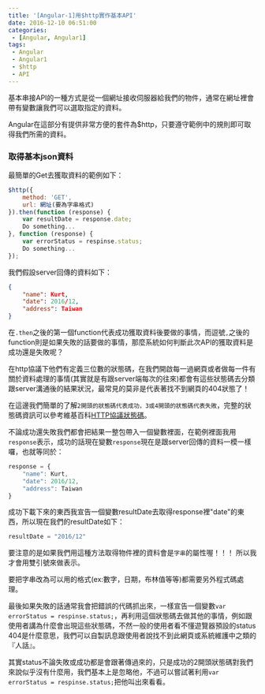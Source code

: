 ```yaml
---
title: '[Angular-1]用$http實作基本API'
date: 2016-12-10 06:51:00
categories:
 - [Angular, Angular1]
tags:
 - Angular
 - Angular1
 - $http
 - API
---
```

基本串接API的一種方式是從一個網址接收伺服器給我們的物件，通常在網址裡會帶有變數讓我們可以選取指定的資料。

Angular在這部分有提供非常方便的套件為$http，只要遵守範例中的規則即可取得我們所需的資料。

### 取得基本json資料
最簡單的Get去獲取資料的範例如下：
``` javascript app.js
$http({
	method: 'GET',
	url: 網址(要為字串格式)
}).then(function (response) {
	var resultDate = response.date;
	Do something...
}, function (response) {
	var errorStatus = respinse.status;
	Do something...
});
```
我們假設server回傳的資料如下：
``` json
{
	"name": Kurt,
	"date": 2016/12,
	"address": Taiwan
}
```

在`.then`之後的第一個function代表成功獲取資料後要做的事情，而逗號`,`之後的function則是如果失敗的話要做的事情，那麼系統如何判斷此次API的獲取資料是成功還是失敗呢？

在http協議下他們有定義三位數的狀態碼，在我們開啟每一過網頁或者做每一件有關於資料處理的事情(其實就是有跟server端每次的往來)都會有這些狀態碼去分類跟server溝通後的結果狀況，最常見的莫非是代表著找不到網頁的404狀態了！

在這邊我們簡單的了解`2開頭的狀態碼代表成功，3或4開頭的狀態碼代表失敗`，完整的狀態碼資訊可以參考維基百科[HTTP協議狀態碼](https://zh.wikipedia.org/wiki/HTTP%E7%8A%B6%E6%80%81%E7%A0%81)。

不論成功還失敗我們都會把結果一整包帶入一個變數裡面，在範例裡面我用`response`表示，成功的話現在變數`response`現在是跟server回傳的資料一模一樣囉，也就等同於：
``` javascript
response = {
	"name": Kurt,
	"date": 2016/12,
	"address": Taiwan
}
```
成功下載下來的東西我宣告一個變數resultDate去取得response裡"date"的東西，所以現在我們的resultDate如下：
``` javascript
resultDate = "2016/12"
```
要注意的是如果我們用這種方法取得物件裡的資料會是`字串`的屬性喔！！！
所以我才會用雙引號來做表示。

要把字串改為可以用的格式(ex:數字，日期，布林值等等)都需要另外程式碼處理。

最後如果失敗的話通常我會把錯誤的代碼抓出來，一樣宣告一個變數`var errorStatus = respinse.status;`，再利用這個狀態碼去做其他的事情，例如跟使用者講為什麼會出現這些狀態碼，不然一般的使用者看不懂遊覽器預設的status 404是什麼意思，我們可以自製訊息跟使用者說找不到此網頁或系統維護中之類的『人話』。

其實status不論失敗或成功都是會跟著傳過來的，只是成功的2開頭狀態碼對我們來說似乎沒有什麼用，我們基本上是忽略他，不過可以嘗試著利用`var errorStatus = respinse.status;`把他叫出來看看。
